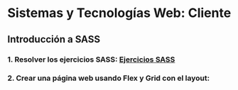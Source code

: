# Sistemas y Tecnologías Web: Cliente
## Introducción a SASS

### 1. Resolver los ejercicios SASS: [Ejercicios SASS](./1.ejercicios/README.md)

### 2. Crear una página web usando Flex y Grid con el layout: 
